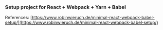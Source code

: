 ### Setup project for React + Webpack + Yarn + Babel
References: [https://www.robinwieruch.de/minimal-react-webpack-babel-setup/](https://www.robinwieruch.de/minimal-react-webpack-babel-setup/)